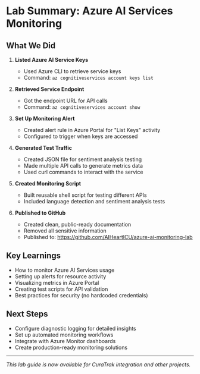 # Lab Summary: Azure AI Services Monitoring

## What We Did

1. **Listed Azure AI Service Keys**
   - Used Azure CLI to retrieve service keys
   - Command: `az cognitiveservices account keys list`

2. **Retrieved Service Endpoint**
   - Got the endpoint URL for API calls
   - Command: `az cognitiveservices account show`

3. **Set Up Monitoring Alert**
   - Created alert rule in Azure Portal for "List Keys" activity
   - Configured to trigger when keys are accessed

4. **Generated Test Traffic**
   - Created JSON file for sentiment analysis testing
   - Made multiple API calls to generate metrics data
   - Used curl commands to interact with the service

5. **Created Monitoring Script**
   - Built reusable shell script for testing different APIs
   - Included language detection and sentiment analysis tests

6. **Published to GitHub**
   - Created clean, public-ready documentation
   - Removed all sensitive information
   - Published to: https://github.com/AIHeartICU/azure-ai-monitoring-lab

## Key Learnings

- How to monitor Azure AI Services usage
- Setting up alerts for resource activity
- Visualizing metrics in Azure Portal
- Creating test scripts for API validation
- Best practices for security (no hardcoded credentials)

## Next Steps

- Configure diagnostic logging for detailed insights
- Set up automated monitoring workflows
- Integrate with Azure Monitor dashboards
- Create production-ready monitoring solutions

---

*This lab guide is now available for CuraTrak integration and other projects.*